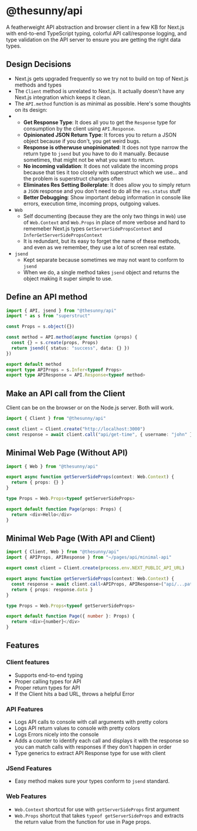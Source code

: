 # @thesunny/api

A featherweight API abstraction and browser client in a few KB for Next.js with end-to-end TypeScript typing, colorful API call/response logging, and type validation on the API server to ensure you are getting the right data types.

## Design Decisions

- Next.js gets upgraded frequently so we try not to build on top of Next.js methods and types
- The `Client` method is unrelated to Next.js. It actually doesn't have any Next.js integration which keeps it clean.
- The `API.method` function is as minimal as possible. Here's some thoughts on its design:
- - **Get Response Type**: It does all you to get the `Response` type for consumption by the client using `API.Response`.
  - **Opinionated JSON Return Type**: It forces you to return a JSON object because if you don't, you get weird bugs.
  - **Response is otherwuse unopinionated**: It does not type narrow the return type to `jsend` but you have to do it manually. Because sometimes, that might not be what you want to return.
  - **No incoming validation**: It does not validate the incoming props because that ties it too closely with superstruct which we use... and the problem is superstruct changes often
  - **Eliminates Res Setting Boilerplate**: It does allow you to simply return a `JSON` response and you don't need to do all the `res.status` stuff
  - **Better Debugging**: Show important debug information in console like errors, execution time, incoming props, outgoing values.
- `Web`
  - Self documenting (because they are the only two things in `Web`) use of `Web.Context` and `Web.Props` in place of more verbose and hard to rememeber Next.js types `GetServerSidePropsContext` and `InferGetServerSidePropsContext`
  - It is redundant, but its easy to forget the name of these methods, and even as we remember, they use a lot of screen real estate.
- `jsend`
  - Kept separate because sometimes we may not want to conform to `jsend`
  - When we do, a single method takes `jsend` object and returns the object making it super simple to use.

## Define an API method

```ts
import { API, jsend } from "@thesunny/api"
import * as s from "superstruct"

const Props = s.object({})

const method = API.method(async function (props) {
  const {} = s.create(props, Props)
  return jsend({ status: "success", data: {} })
})

export default method
export type APIProps = s.Infer<typeof Props>
export type APIResponse = API.Response<typeof method>
```

## Make an API call from the Client

Client can be on the browser or on the Node.js server. Both will work.

```ts
import { Client } from "@thesunny/api"

const client = Client.create("http://localhost:3000")
const response = await client.call("api/get-time", { username: "john" })
```

## Minimal Web Page (Without API)

```ts
import { Web } from "@thesunny/api"

export async function getServerSideProps(context: Web.Context) {
  return { props: {} }
}

type Props = Web.Props<typeof getServerSideProps>

export default function Page(props: Props) {
  return <div>Hello</div>
}
```

## Minimal Web Page (With API and Client)

```ts
import { Client, Web } from "@thesunny/api"
import { APIProps, APIResponse } from "~/pages/api/minimal-api"

export const client = Client.create(process.env.NEXT_PUBLIC_API_URL)

export async function getServerSideProps(context: Web.Context) {
  const response = await client.call<APIProps, APIResponse>("api/...path", {})
  return { props: response.data }
}

type Props = Web.Props<typeof getServerSideProps>

export default function Page({ number }: Props) {
  return <div>{number}</div>
}
```

## Features

### Client features

- Supports end-to-end typing
- Proper calling types for API
- Proper return types for API
- If the Client hits a bad URL, throws a helpful Error

### API Features

- Logs API calls to console with call arguments with pretty colors
- Logs API return values to console with pretty colors
- Logs Errors nicely into the console
- Adds a counter to identify each call and displays it with the response so you can match calls with responses if they don't happen in order
- Type generics to extract API Response type for use with client

### JSend Features

- Easy method makes sure your types conform to `jsend` standard.

### Web Features

- `Web.Context` shortcut for use with `getServerSideProps` first argument
- `Web.Props` shortcut that takes `typeof getServerSideProps` and extracts the return value from the function for use in Page props.
